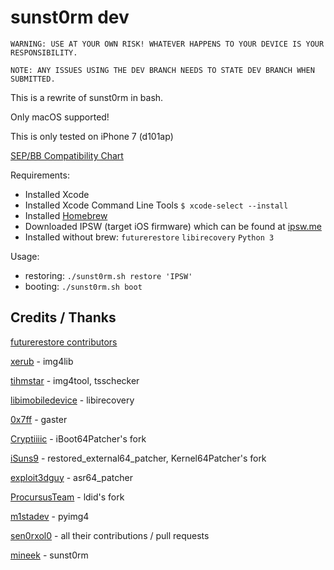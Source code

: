# sunst0rm dev

`WARNING: USE AT YOUR OWN RISK! WHATEVER HAPPENS TO YOUR DEVICE IS YOUR RESPONSIBILITY.`

`NOTE: ANY ISSUES USING THE DEV BRANCH NEEDS TO STATE DEV BRANCH WHEN SUBMITTED.`

This is a rewrite of sunst0rm in bash.

Only macOS supported!

This is only tested on iPhone 7 (d101ap)

[SEP/BB Compatibility Chart](https://docs.google.com/spreadsheets/d/1Mb1UNm6g3yvdQD67M413GYSaJ4uoNhLgpkc7YKi3LBs/)

Requirements:
  - Installed Xcode 
  - Installed Xcode Command Line Tools `$ xcode-select --install`
  - Installed [Homebrew](https://brew.sh)
  - Downloaded IPSW (target iOS firmware) which can be found at [ipsw.me](https://ipsw.me)
  - Installed without brew: `futurerestore` `libirecovery` `Python 3`

Usage: 
  - restoring: `./sunst0rm.sh restore 'IPSW'`
  - booting: `./sunst0rm.sh boot`

## Credits / Thanks

[futurerestore contributors](https://github.com/futurerestore)

[xerub](https://github.com/xerub) - img4lib

[tihmstar](https://github.com/tihmstar) - img4tool, tsschecker

[libimobiledevice](https://github.com/libimobiledevice) - libirecovery

[0x7ff](https://github.com/0x7ff) - gaster

[Cryptiiiic](https://github.com/Cryptiiiic) - iBoot64Patcher's fork

[iSuns9](https://github.com/iSuns9) - restored_external64_patcher, Kernel64Patcher's fork

[exploit3dguy](https://github.com/exploit3dguy) - asr64_patcher

[ProcursusTeam](https://github.com/ProcursusTeam) - ldid's fork

[m1stadev](https://github.com/m1stadev) - pyimg4

[sen0rxol0](https://github.com/sen0rxol0) - all their contributions / pull requests

[mineek](https://github.com/mineek) - sunst0rm
